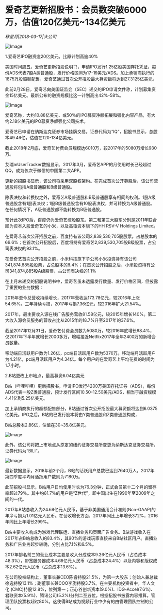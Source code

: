 # 爱奇艺更新招股书：会员数突破6000万，估值120亿美元~134亿美元

*移星月|2018-03-17|大公司*

![Image](http://static.ylzbl.com/uploads/ueditor/php/upload/image/20180318/1521339171867235.jpeg)

1.爱奇艺IPO融资逾20亿美元，比原计划高逾40%

美国时间周五，爱奇艺更新招股说明书，申请IPO发行1.25亿股美国存托凭证，每份ADS代表7股A类普通股，发行价格区间为17-19美元/ADS。加上承销商执行的1875万股超额配售，爱奇艺通过首次公开招股最大募资额将达到27.3125亿美元。

此前2月28日，爱奇艺向美国证监会（SEC）递交的IPO申请文件称，计划募集资金15亿美元。最新公布的融资规模比这一计划高出42%-58%。

![Image](http://p2.pstatp.com/large/pgc-image/152133902191650aad77488)

爱奇艺称，大约10.88亿美元、或50%的IPO募资净额拓展和强化内容产品，有大约2.18亿美元的IPO募资净额强化公司技术。

爱奇艺已申请在纳斯达克证券市场挂牌交易，证券代码为“IQ”，招股书显示，总股本49.46亿，估值在120-134亿美元。

截止2018年2月底，爱奇艺付费会员规模达6010万，较2017年的5080万增长930万。

艾瑞mUserTracker数据显示，2017年3月，爱奇艺APP的月使用时长已经超过QQ，成为仅次于微信的中国第二大APP。

更新的招股书显示，该公司将采用双股权架构。在完成首次公开募股后，该公司流通股将包括A级普通股和B级普通股。

除表决权和转换权之外，爱奇艺A级普通股和B级普通股享有相同的权利。1股A级普通股含有1股表决权；1股B级普通股含有10股表决权，并可转换为A级普通股。在任何情况下，A级普通股都不能转换为B级普通股。

预计此次IPO后，百度仍为爱奇艺控股股东。第二和第三大股东分别是2011年联合顺为资本入股爱奇艺的小米，以及高瓴资本旗下的HH RSV-V Holdings Limited。

在爱奇艺首次公开招股之前，百度持有该公司2,839,530,705股股票，占总股本的69.6%；在首次公开招股后，百度将持有爱奇艺2,839,530,705股B级股票，占公司表决权的93.1%。

在爱奇艺首次公开招股之前，小米科技旗下子公司小米投资持有该公司341,874,885股股票，占总股本的8.4%；在首次公开招股之后，小米投资持有公司341,874,885股A级股票，占公司表决权的1.1%

在上月末递交的招股说明书中，爱奇艺虽未透露发行数量、发行价格区间，但披露了重要的业务数据：

2015年至今总营收持续增长，2017年营收达173.78亿元，较2016年上涨54.65%。三年持续亏损，2017年亏损7.36亿元，较2016年扩大21.54%。

2017年，最主要收入源在线广告服务营收81.58亿元，较2015年增长140%。第二大收入源会员服务的营收占比从2015年的18.7%升至2017年的37.6%。

截至2017年12月31日，爱奇艺付费会员数为5080万，较2016年底增长68.4%，仅2017年下半年就增长2000多万，增幅接近Netflix2017年全年2400万的新增会员数量。

移动端日活跃用户数为1.26亿，pc端日活跃用户数为5370万。移动端月活跃用户为4.21亿，pc端月活跃用户为4.34亿。每个用户的在爱奇艺上平均花费的时间为1.7小时。

2.B站更改上市地点，最高募资6.04亿美元

B站（哔哩哔哩）更新招股书，申请IPO发行4200万美国存托证券（ADS），每份ADS代表一股Z类普通股，预计发行区间10.50-12.50美元/ADS，相当于融资规模4.41亿到5.25亿美元。

加上承销商执行的超额配售部分，B站通过首次公开招股最大募资额将达到6.0375亿美元。IPO之后，B站的已发行股本将由Y类普通股和Z类普通股构成，

B站总股本2.86亿，估值在30~35.8亿美元。

![Image](http://p2.pstatp.com/large/pgc-image/1521339021953878719d17a)

此外，该公司将把上市地点从原定的纽约证券交易所变更为纳斯达克证券交易所，证券代码为“BILI”。

![Image](http://p2.pstatp.com/large/pgc-image/1521339021748f14853f070)

最新数据显示，2018年前2个月，B站的活跃用户总数已达到7640万人。2017年第四季度平均月活跃用户数则为7180万。

此前招股书显示，B站用户日均使用时长为76.3分钟，正式会员第十二个月的留存率超过79%。其中约81.7%的用户是“Z世代”，即中国出生在1990年至2009年之间的一代。

2017年B站总收入为24.68亿元人民币，基于非美国通用会计准则(Non-GAAP)的年净亏损为1.01亿元人民币。在营收增长方面，2017年同比上年增长372%，2016年同比上年增长299%。

B站主要收入构成为游戏代理联运、直播业务和页面广告业务。B站游戏收入在2017年占B站总收入的83.4%，其90%的游戏玩家直接来自B站社区用户。直播业务和广告业务起步较晚，分别占比7.1%和6.5%。

2017年排名前三的营业成本主要是收入分成成本9.26亿元人民币（占总成本48.3%），带宽服务器成本4.69亿元人民币（占总成本24.4%）以及内容和版权成本2.62亿元人民币（占总成本13.6%）。

在公司股权结构上，董事长兼CEO陈睿持股21.5%，为第一大股东；创始人兼总裁徐逸持股13.1%；副董事长兼COO李旎持股3.7%。在主要机构投资者中，华人文化 (CMC)持股12.8%，位列第一；正心谷创新资本(9.0%)、IDG-Accel(7.6%)、君联资本(5.9%)、腾讯公司(5.2%)分列二至五位。根据招股书披露内容推算，管理团队投票权超过80%。这使得B站成为视频行业中少有的由管理团队控制的公司。

